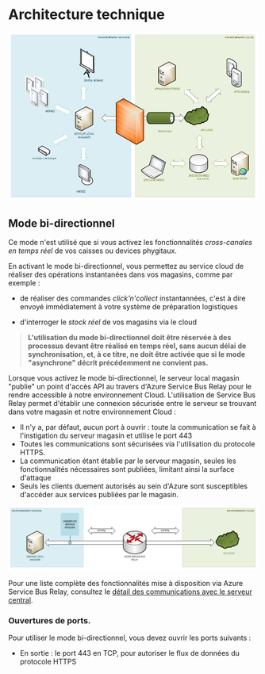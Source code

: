 # Architecture technique


![architecture-serveurlocalglobal](images/architecture-serveurlocalglobal.png)

## Mode bi-directionnel

Ce mode n'est utilisé que si vous activez les fonctionnalités _cross-canales en temps réel_ de vos caisses ou devices phygitaux.

En activant le mode bi-directionnel, vous permettez au service cloud de réaliser des opérations instantanées dans vos magasins, comme par exemple :

- de réaliser des commandes _click'n'collect_ instantannées, c'est à dire envoyé immédiatement à votre système de préparation logistiques

- d'interroger le _stock réel_ de vos magasins via le cloud

> **L'utilisation du mode bi-directionnel doit être réservée à des processus devant être réalisé en temps réel, sans aucun délai de synchronisation, et, à ce titre, ne doit être activée que si le mode "asynchrone" décrit précédemment ne convient pas.**

Lorsque vous activez le mode bi-directionnel, le serveur local magasin "publie" un point d'accès API au travers d'Azure Service Bus Relay pour le rendre accessible à notre environnement Cloud. L'utilisation de Service Bus Relay permet d'établir une connexion sécurisée entre le serveur se trouvant dans votre magasin et notre environnement Cloud :

*   Il n'y a, par défaut, aucun port à ouvrir : toute la communication se fait à l'instigation du serveur magasin et utilise le port 443
*   Toutes les communications sont sécurisées via l'utilisation du protocole HTTPS.
*   La communication étant établie par le serveur magasin, seules les fonctionnalités nécessaires sont publiées, limitant ainsi la surface d'attaque
*   Seuls les clients duement autorisés au sein d'Azure sont susceptibles d'accéder aux services publiées par le magasin.

![architecture-serveurlocalconnexion](images/architecture-serveurlocalconnexion.png)

Pour une liste complète des fonctionnalités mise à disposition via Azure Service Bus Relay, consultez le [détail des communications avec le serveur central](/technique/on-premise/storeserver/fonctionnalites-integration.aspx).

### Ouvertures de ports.

Pour utiliser le mode bi-directionnel, vous devez ouvrir les ports suivants :

*   En sortie : le port 443 en TCP, pour autoriser le flux de données du protocole HTTPS